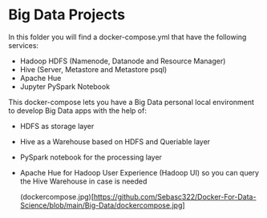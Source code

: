 # Big Data Projects

In this folder you will find a docker-compose.yml that have the following services:
- Hadoop HDFS (Namenode, Datanode and Resource Manager)
- Hive (Server, Metastore and Metastore psql)
- Apache Hue
- Jupyter PySpark Notebook

This docker-compose lets you have a Big Data personal local environment to develop Big Data apps with the help of:
- HDFS as storage layer
- Hive as a Warehouse based on HDFS and Queriable layer
- PySpark notebook for the processing layer
- Apache Hue for Hadoop User Experience (Hadoop UI) so you can query the Hive Warehouse in case is needed

  (dockercompose.jpg)[https://github.com/Sebasc322/Docker-For-Data-Science/blob/main/Big-Data/dockercompose.jpg]
